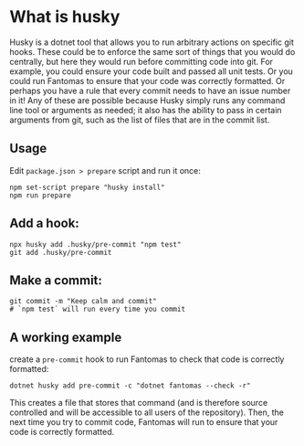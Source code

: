 # What is husky

Husky is a dotnet tool that allows you to run arbitrary actions on specific git hooks. These could be to enforce the same sort of things that you would do centrally, but here they would run before committing code into git. For example, you could ensure your code built and passed all unit tests. Or you could run Fantomas to ensure that your code was correctly formatted. Or perhaps you have a rule that every commit needs to have an issue number in it! Any of these are possible because Husky simply runs any command line tool or arguments as needed; it also has the ability to pass in certain arguments from git, such as the list of files that are in the commit list.

## Usage

Edit ``package.json > prepare`` script and run it once:

	npm set-script prepare "husky install"
	npm run prepare

## Add a hook:

	npx husky add .husky/pre-commit "npm test"
	git add .husky/pre-commit

## Make a commit:

	git commit -m "Keep calm and commit"
	# `npm test` will run every time you commit

## A working example

create a ``pre-commit`` hook to run Fantomas to check that code is correctly formatted:

	dotnet husky add pre-commit -c "dotnet fantomas --check -r"

This creates a file that stores that command (and is therefore source controlled and will be accessible to all users of the repository). Then, the next time you try to commit code, Fantomas will run to ensure that your code is correctly formatted.
